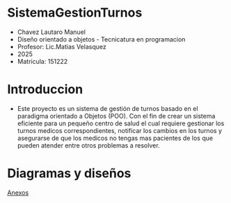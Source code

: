 # SistemaGestionTurnos



 - Chavez Lautaro Manuel
 - Diseño orientado a objetos - Tecnicatura en programacion
- Profesor: Lic.Matias Velasquez
- 2025
- Matricula: 151222
# Introduccion

- Este proyecto es un sistema de gestión de turnos basado en el paradigma orientado a Objetos (POO). Con el fin de crear un sistema eficiente para un pequeño centro de salud el cual requiere gestionar los turnos medicos correspondientes, notificar los cambios en los turnos y asegurarse de que los medicos no tengas mas pacientes de los que pueden atender entre otros problemas a resolver.

# Diagramas y diseños

[Anexos](anexos.md)



